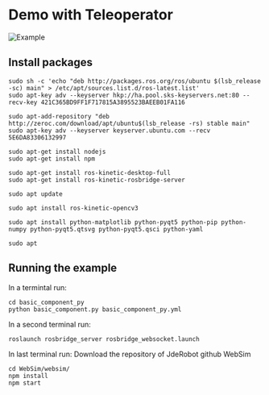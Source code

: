 # Demo with Teleoperator

![Example](https://www.youtube.com/watch?v=6sGkY1PGuP8 "Example with Camera and motors Entities")

## Install packages 
```
sudo sh -c 'echo "deb http://packages.ros.org/ros/ubuntu $(lsb_release -sc) main" > /etc/apt/sources.list.d/ros-latest.list'
sudo apt-key adv --keyserver hkp://ha.pool.sks-keyservers.net:80 --recv-key 421C365BD9FF1F717815A3895523BAEEB01FA116 

sudo apt-add-repository "deb http://zeroc.com/download/apt/ubuntu$(lsb_release -rs) stable main"
sudo apt-key adv --keyserver keyserver.ubuntu.com --recv 5E6DA83306132997

sudo apt-get install nodejs
sudo apt-get install npm

sudo apt-get install ros-kinetic-desktop-full
sudo apt-get install ros-kinetic-rosbridge-server

sudo apt update

sudo apt install ros-kinetic-opencv3

sudo apt install python-matplotlib python-pyqt5 python-pip python-numpy python-pyqt5.qtsvg python-pyqt5.qsci python-yaml

sudo apt 

```

## Running the example

In a termintal run:
```
cd basic_component_py 
python basic_component.py basic_component_py.yml
```

In a second terminal run:
```
roslaunch rosbridge_server rosbridge_websocket.launch
```

In last terminal run:
Download the repository of JdeRobot github WebSim
```
cd WebSim/websim/
npm install
npm start
```

